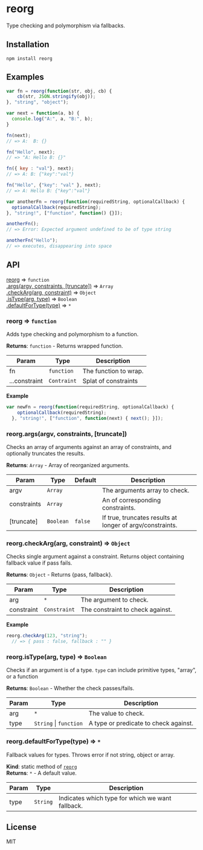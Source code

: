 # reorg

Type checking and polymorphism via fallbacks.


## Installation

```
npm install reorg
```


## Examples

```js
var fn = reorg(function(str, obj, cb) {
    cb(str, JSON.stringify(obj));
}, "string", "object");

var next = function(a, b) {
  console.log("A:", a, "B:", b);
}

fn(next);
// => A:  B: {}

fn("Hello", next);
// => "A: Hello B: {}"

fn({ key : "val"}, next);
// => A: B: {"key":"val"}

fn("Hello", {"key": "val" }, next);
// => A: Hello B: {"key":"val"}

var anotherFn = reorg(function(requiredString, optionalCallback) {
  optionalCallback(requiredString);
}, "string!", ["function", function() {}]);

anotherFn();
// => Error: Expected argument undefined to be of type string

anotherFn("Hello");
// => executes, disappearing into space
```


## API

[reorg](#reorg) ⇒ <code>function</code>  
[.args(argv, constraints, [truncate])](#reorg.args) => <code>Array</code>  
[.checkArg(arg, constraint)](#reorg.checkArg) ⇒ <code>Object</code>  
[.isType(arg, type)](#reorg.isType) ⇒ <code>Boolean</code>  
[.defaultForType(type)](#reorg.defaultForType) ⇒ <code>\*</code>  

<a name="reorg"></a>
### reorg ⇒ <code>function</code>
Adds type checking and polymorphism to a function.

**Returns**: <code>function</code> - Returns wrapped function.  

| Param | Type | Description |
| --- | --- | --- |
| fn | <code>function</code> | The function to wrap. |
| ...constraint | <code>Contraint</code> | Splat of constraints |

**Example**  
```js
var newFn = reorg(function(requiredString, optionalCallback) {
    optionalCallback(requiredString);
  }, "string!", ["function", function(next) { next(); }]);
```

<a name="reorg.args"></a>
### reorg.args(argv, constraints, [truncate])
Checks an array of arguments against an array of constraints, and optionally
  truncates the results.

**Returns**: <code>Array</code> - Array of reorganized arguments.

| Param | Type | Default | Description |
| --- | --- | --- | --- |
| argv | <code>Array</code> |  | The arguments array to check. |
| constraints | <code>Array</code> |  | An of corresponding constraints. |
| [truncate] | <code>Boolean</code> | <code>false</code> | If true, truncates results at longer of argv/constraints. |

<a name="reorg.checkArg"></a>
### reorg.checkArg(arg, constraint) ⇒ <code>Object</code>
Checks single argument against a constraint. Returns object containing
  fallback value if pass fails.

**Returns**: <code>Object</code> - Returns {pass, fallback}.

| Param | Type | Description |
| --- | --- | --- |
| arg | <code>\*</code> | The argument to check. |
| constraint | <code>Constraint</code> | The constraint to check against. |

**Example**  
```js
reorg.checkArg(123, "string");
  // => { pass : false, fallback : "" }
```
<a name="reorg.isType"></a>
### reorg.isType(arg, type) ⇒ <code>Boolean</code>
Checks if an argument is of a type. `type` can include primitive types,
  "array", or a function

**Returns**: <code>Boolean</code> - Whether the check passes/fails.  

| Param | Type | Description |
| --- | --- | --- |
| arg | <code>\*</code> | The value to check. |
| type | <code>String</code> &#124; <code>function</code> | A type or predicate to check against. |

<a name="reorg.defaultForType"></a>
### reorg.defaultForType(type) ⇒ <code>\*</code>
Fallback values for types. Throws error if not string, object or array.

**Kind**: static method of <code>[reorg](#reorg)</code>  
**Returns**: <code>\*</code> - A default value.  

| Param | Type | Description |
| --- | --- | --- |
| type | <code>String</code> | Indicates which type for which we want fallback. |

## License
MIT
